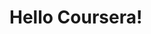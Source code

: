 
<html>
<head>
	<meta charset="utf-8">
	<title> Hello Coursera! </title>
</head>
<body>
<h1>Hello Coursera!</h1>
</body>
</html>

